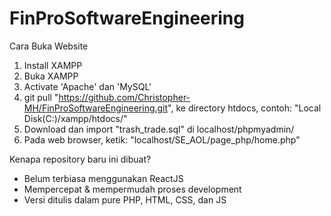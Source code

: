# FinProSoftwareEngineering
Cara Buka Website
1. Install XAMPP
2. Buka XAMPP
3. Activate 'Apache' dan 'MySQL'
4. git pull "https://github.com/Christopher-MH/FinProSoftwareEngineering.git", ke directory htdocs, contoh: "Local Disk(C:)/xampp/htdocs/"
5. Download dan import "trash_trade.sql" di localhost/phpmyadmin/
6. Pada web browser, ketik: "localhost/SE_AOL/page_php/home.php"

Kenapa repository baru ini dibuat?
- Belum terbiasa menggunakan ReactJS
- Mempercepat & mempermudah proses development
- Versi ditulis dalam pure PHP, HTML, CSS, dan JS
